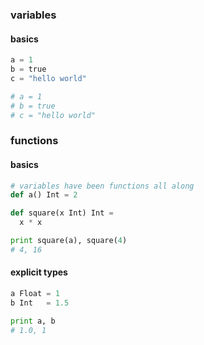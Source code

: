 ### variables
#### basics
```python
a = 1
b = true
c = "hello world"

# a = 1
# b = true
# c = "hello world"
```

### functions
#### basics
```python
# variables have been functions all along
def a() Int = 2

def square(x Int) Int =
  x * x

print square(a), square(4)
# 4, 16
```

#### explicit types
```python
a Float = 1
b Int   = 1.5

print a, b
# 1.0, 1
```

